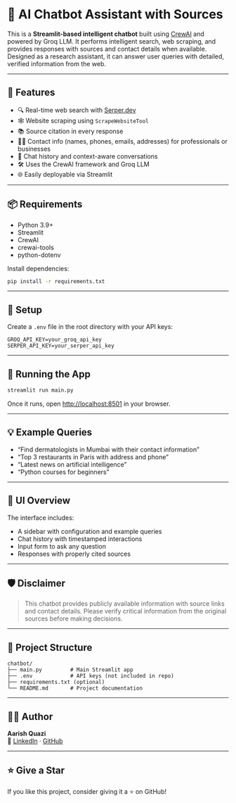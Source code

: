 
# 🤖 AI Chatbot Assistant with Sources

This is a **Streamlit-based intelligent chatbot** built using [CrewAI](https://github.com/joaomdmoura/crewAI) and powered by Groq LLM. It performs intelligent search, web scraping, and provides responses with sources and contact details when available. Designed as a research assistant, it can answer user queries with detailed, verified information from the web.

---

## 🧠 Features

- 🔍 Real-time web search with [Serper.dev](https://serper.dev)
- 🕸️ Website scraping using `ScrapeWebsiteTool`
- 📚 Source citation in every response
- 🧑‍💼 Contact info (names, phones, emails, addresses) for professionals or businesses
- 💬 Chat history and context-aware conversations
- 🛠️ Uses the CrewAI framework and Groq LLM
- 🌐 Easily deployable via Streamlit

---

## 📦 Requirements

- Python 3.9+
- Streamlit
- CrewAI
- crewai-tools
- python-dotenv

Install dependencies:

```bash
pip install -r requirements.txt
```

---

## 🔐 Setup

Create a `.env` file in the root directory with your API keys:

```env
GROQ_API_KEY=your_groq_api_key
SERPER_API_KEY=your_serper_api_key
```

---

## 🚀 Running the App

```bash
streamlit run main.py
```

Once it runs, open [http://localhost:8501](http://localhost:8501) in your browser.

---

## 💡 Example Queries

- “Find dermatologists in Mumbai with their contact information”
- “Top 3 restaurants in Paris with address and phone”
- “Latest news on artificial intelligence”
- “Python courses for beginners”

---

## 📸 UI Overview

The interface includes:
- A sidebar with configuration and example queries
- Chat history with timestamped interactions
- Input form to ask any question
- Responses with properly cited sources

---

## 🛡️ Disclaimer

> This chatbot provides publicly available information with source links and contact details. Please verify critical information from the original sources before making decisions.

---

## 📁 Project Structure

```
chatbot/
├── main.py         # Main Streamlit app
├── .env            # API keys (not included in repo)
├── requirements.txt (optional)
└── README.md       # Project documentation
```

---

## 🙋‍♂️ Author

**Aarish Quazi**  
🔗 [LinkedIn](https://linkedin.com/in/aarishquazi) · [GitHub](https://github.com/aarishquazi)

---

## ⭐️ Give a Star

If you like this project, consider giving it a ⭐️ on GitHub!
